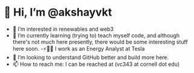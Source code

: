 # 👋    Hi, I’m @akshayvkt
- 👀    I’m interested in renewables and web3
- 🌱    I’m currently learning (trying to) teach myself code, and although there's not much here presently, there would be some interesting stuff here soon.
-⚡🔌🔋 I work as an Energy Analyst at Tesla
- 💞️    I’m looking to understand GitHub better and build more here.
- 📫    How to reach me: I can be reached at (vc343 at cornell dot edu)

<!---
akshayvkt/akshayvkt is a ✨ special ✨ repository because its `README.md` (this file) appears on your GitHub profile.
You can click the Preview link to take a look at your changes.
--->
